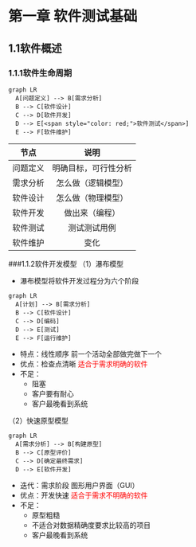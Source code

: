 # 第一章 软件测试基础
## 1.1软件概述
### 1.1.1软件生命周期
```mermaid
graph LR 
  A[问题定义] --> B[需求分析]
  B --> C[软件设计]
  C --> D[软件开发]
  D --> E[<span style="color: red;">软件测试</span>]
  E --> F[软件维护]
```
| 节点   | 说明           |
| :------: | :--------------: |
| 问题定义 | 明确目标，可行性分析 |
| 需求分析 | 怎么做（逻辑模型）|
| 软件设计 | 怎么做（物理模型） |
| 软件开发 | 做出来（编程）|
| 软件测试 | 测试测试用例 |
| 软件维护 | 变化 |
###1.1.2软件开发模型
（1）瀑布模型
- 瀑布模型将软件开发过程分为六个阶段
```mermaid
graph LR 
  A[计划] --> B[需求分析]
  B --> C[软件设计]
  C --> D[编码]
  D --> E[测试]
  E --> F[运行维护]
```
- 特点：线性顺序 前一个活动全部做完做下一个
- 优点：检查点清晰 <span style="color: red;">适合于需求明确的软件</span>
- 不足：
    - 阻塞
    - 客户要有耐心
    - 客户最晚看到系统

（2）快速原型模型
```mermaid
graph LR 
  A[需求分析] --> B[构建原型]
  B --> C[原型评价]
  C --> D[确定最终需求]
  D --> E[软件开发]
```
- 迭代：需求阶段 图形用户界面（GUI）
- 优点：开发快速 <span style="color: red;">适合于需求不明确的软件</span>
- 不足：
    - 原型粗糙
    - 不适合对数据精确度要求比较高的项目
    - 客户最晚看到系统
